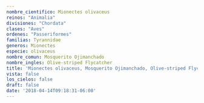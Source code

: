 ```yaml
---
nombre_cientifico: Mionectes olivaceus
reinos: "Animalia"
divisiones: "Chordata"
clases: "Aves"
ordenes: "Passeriformes"
familias: Tyrannidae
generos: Mionectes
especie: olivaceus
nombre_comun: Mosquerito Ojimanchado
nombre_ingles: Olive-striped Flycatcher
title: 'Mionectes olivaceus, Mosquerito Ojimanchado, Olive-striped Flycatcher'
vista: false
los_cielos: false
draft: false
date: '2018-04-14T09:18:31-06:00'
---
```


